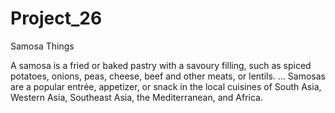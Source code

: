 # Project_26
Samosa Things

A samosa is a fried or baked pastry with a savoury filling, such as spiced potatoes, onions, peas, cheese, beef and other meats, or lentils. ... Samosas are a popular entrée, appetizer, or snack in the local cuisines of South Asia, Western Asia, Southeast Asia, the Mediterranean, and Africa.
